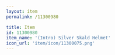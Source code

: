 ```yaml
---
layout: item
permalink: /11300980

title: Item
id: 11300980
item_name: '(Intro) Silver Skald Helmet'
icon_url: 'item/icon/11300075.png'
---
```

